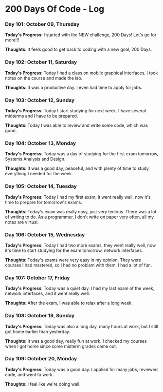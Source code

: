 # 200 Days Of Code - Log

### Day 101: October 09, Thursday

**Today's Progress**: I started with the NEW challenge, 200 Days! Let's go for more!!!

**Thoughts**: It feels good to get back to coding with a new goal, 200 Days. 

### Day 102: October 11, Saturday

**Today's Progress**: Today I had a class on mobile graphical interfaces. I took notes on the course and made the lab.

**Thoughts**: It was a productive day. I even had time to apply for jobs. 

### Day 103: October 12, Sunday

**Today's Progress**: Today I start studying for next week. I have several midterms and I have to be prepared.

**Thoughts**: Today I was able to review and write some code, which was good.

### Day 104: October 13, Monday

**Today's Progress**: Today was a day of studying for the first exam tomorrow, Systems Analysis and Design. 

**Thoughts**: It was a good day, peaceful, and with plenty of time to study everything I needed for the week.

### Day 105: October 14, Tuesday

**Today's Progress**: Today I had my first exam, it went really well, now it's time to prepare for tomorrow's exams.

**Thoughts**: Today's exam was really easy, just very tedious. There was a lot of writing to do. As a programmer, I don't write on paper very often, all my notes are virtual.

### Day 106: October 15, Wednesday

**Today's Progress**: Today I had two more exams, they went really well, now it's time to start studying for the exam tomorrow, network interfaces.

**Thoughts**: Today's exams were very easy in my opinion. They were courses I had mastered, so I had no problem with them. I had a lot of fun.

### Day 107: October 17, Friday

**Today's Progress**: Today was a quiet day. I had my last exam of the week, network interfaces, and it went really well.

**Thoughts**: After the exam, I was able to relax after a long week.

### Day 108: October 19, Sunday

**Today's Progress**: Today was also a long day, many hours at work, but I still got home earlier than yesterday.

**Thoughts**: It was a good day, really fun at work. I checked my courses when I got home since some midterm grades came out.

### Day 109: October 20, Monday

**Today's Progress**: Today was a good day. I applied for many jobs, reviewed code, and went to work.

**Thoughts**: I feel like we're doing well.